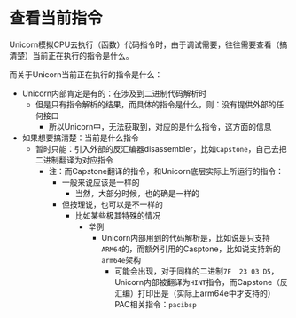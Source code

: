 # 查看当前指令

Unicorn模拟CPU去执行（函数）代码指令时，由于调试需要，往往需要查看（搞清楚）当前正在执行的指令是什么。

而关于Unicorn当前正在执行的指令是什么：

* Unicorn内部肯定是有的：在涉及到二进制代码解析时
  * 但是只有指令解析的结果，而具体的指令是什么，则：没有提供外部的任何接口
    * 所以Unicorn中，无法获取到，对应的是什么指令，这方面的信息
* 如果想要搞清楚：当前是什么指令
  * 暂时只能：引入外部的反汇编器disassembler，比如`Capstone`，自己去把二进制翻译为对应指令
    * 注：而Capstone翻译的指令，和Unicorn底层实际上所运行的指令：
      * 一般来说应该是一样的
        * 当然，大部分时候，也的确是一样的
      * 但按理说，也可以是不一样的
        * 比如某些极其特殊的情况
          * 举例
            * Unicorn内部用到的代码解析是，比如说是只支持`ARM64`的，而额外引用的Casptone，比如说支持新的`arm64e`架构
              * 可能会出现，对于同样的二进制`7F  23 03 D5`，Unicorn内部被翻译为`HINT`指令，而Capstone（反汇编）打印出是（实际上arm64e中才支持的）PAC相关指令：`pacibsp`
